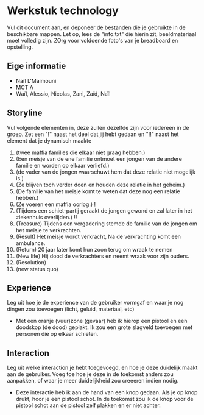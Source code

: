 # Werkstuk technology

Vul dit document aan, en deponeer de bestanden die je gebruikte in de beschikbare mappen. Let op, lees de "info.txt" die hierin zit, beeldmateriaal moet volledig zijn. ZOrg voor voldoende foto's van je breadboard en opstelling.


## Eige informatie

- Naïl L'Maimouni
- MCT A
- Waïl, Alessio, Nicolas, Zani, Zaïd, Naïl


## Storyline 

Vul volgende elementen in, deze zullen dezelfde zijn voor iedereen in de groep. Zet een "!" naast het deel dat jij hebt gedaan en "!!" naast het element dat je dynamisch maakte

1. (twee maffia families die elkaar niet graag hebben.)
2. (Een meisje van de ene familie ontmoet een jongen van de andere familie en worden op elkaar verliefd.)
3. (de vader van de jongen waarschuwt hem dat deze relatie niet mogelijk is.)
4. (Ze blijven toch verder doen en houden deze relatie in het geheim.)
5. (De familie van het meisje komt te weten dat deze nog een relatie hebben.)
6. (Ze voeren een maffia oorlog.) !
7. (Tijdens een schiet-partij geraakt de jongen gewond en zal later in het ziekenhuis overlijden.) !!
8. (Treasure) Tijdens een vergadering stemde de familie van de jongen om het meisje te verkrachten.
9. (Result) Het meisje wordt verkracht, Na de verkrachting komt een ambulance.
10. (Return) 20 jaar later komt hun zoon terug om wraak te nemen
11. (New life) Hij dood de verkrachters en neemt wraak voor zijn ouders.
12. (Resolution)
13. (new status quo)

## Experience


Leg uit hoe je de experience van de gebruiker vormgaf en waar je nog dingen zou toevoegen (licht, geluid, materiaal, etc)

- Met een oranje (vuur)zone (gevaar) heb ik hierop een pistool en een doodskop (de dood) geplakt. Ik zou een grote slagveld toevoegen met personen die op elkaar schieten.

## Interaction

Leg uit welke interaction je hebt toegevoegd, en hoe je deze duidelijk maakt aan de gebruiker. Voeg toe hoe je deze in de toekomst anders zou aanpakken, of waar je meer duidelijkheid zou creeeren indien nodig.

- Deze interactie heb ik aan de hand van een knop gedaan. Als je op knop drukt, hoor je een pistool schot. In de toekomst zou ik de knop voor de pistool schot aan de pistool zelf plakken en er niet achter.




